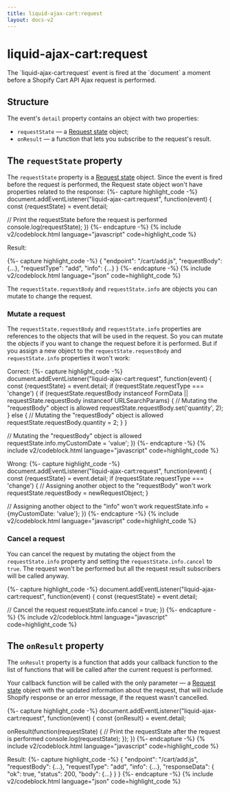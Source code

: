 ```yaml
---
title: liquid-ajax-cart:request
layout: docs-v2
---
```


# liquid-ajax-cart:request

<p class="lead" markdown="1">
The `liquid-ajax-cart:request` event is fired at the `document` a moment before a Shopify Cart API Ajax request is performed.
</p>

## Structure

The event's `detail` property contains an object with two properties:
* `requestState` — a [Request state](/v2/request-state/) object;
* `onResult` — a function that lets you subscribe to the request's result.

## The `requestState` property
The `requestState` property is a [Request state](/v2/request-state/) object. 
Since the event is fired before the request is performed, the Request state object won't have properties related to the response:
{%- capture highlight_code -%}
document.addEventListener("liquid-ajax-cart:request", function(event) {
  const {requestState} = event.detail;

  // Print the requestState before the request is performed
  console.log(requestState);
})
{%- endcapture -%}
{% include v2/codeblock.html language="javascript" code=highlight_code %}

Result:

{%- capture highlight_code -%}
{
  "endpoint": "/cart/add.js",
  "requestBody": {…},
  "requestType": "add",
  "info": {…}
}
{%- endcapture -%}
{% include v2/codeblock.html language="json" code=highlight_code %}

The `requestState.requestBody` and `requestState.info` are objects you can mutate to change the request.

### Mutate a request

The `requestState.requestBody` and `requestState.info` properties are references to the objects that will be used in the request. 
So you can mutate the objects if you want to change the request before it is performed.
But if you assign a new object to the `requestState.requestBody` and `requestState.info` properties it won't work: 

Correct:
{%- capture highlight_code -%}
document.addEventListener("liquid-ajax-cart:request", function(event) {
  const {requestState} = event.detail;
  if (requestState.requestType === 'change') {
    if (requestState.requestBody instanceof FormData || requestState.requestBody instanceof URLSearchParams) {
      // Mutating the "requestBody" object is allowed
      requestState.requestBody.set('quantity', 2); 
    } else {
      // Mutating the "requestBody" object is allowed
      requestState.requestBody.quantity = 2;
    }
  }

  // Mutating the "requestBody" object is allowed
  requestState.info.myCustomDate = 'value';
})
{%- endcapture -%}
{% include v2/codeblock.html language="javascript" code=highlight_code %}

Wrong:
{%- capture highlight_code -%}
document.addEventListener("liquid-ajax-cart:request", function(event) {
  const {requestState} = event.detail;
  if (requestState.requestType === 'change') {
    // Assigning another object to the "requestBody" won't work
    requestState.requestBody = newRequestObject; 
  }

  // Assigning another object to the "info" won't work
  requestState.info = {myCustomDate: 'value'}; 
})
{%- endcapture -%}
{% include v2/codeblock.html language="javascript" code=highlight_code %}

### Cancel a request

You can cancel the request by mutating the object from the `requestState.info` property and setting the `requestState.info.cancel` to `true`. 
The request won't be performed but all the request result subscribers will be called anyway.

{%- capture highlight_code -%}
document.addEventListener("liquid-ajax-cart:request", function(event) {
  const {requestState} = event.detail;

  // Cancel the request
  requestState.info.cancel = true;
})
{%- endcapture -%}
{% include v2/codeblock.html language="javascript" code=highlight_code %}

## The `onResult` property

The `onResult` property is a function that adds your callback function to the list of functions 
that will be called after the current request is performed.

Your callback function will be called with the only parameter — 
a [Request state](/v2/request-state/) object with the updated information about the request,
that will include Shopify response or an error message, if the request wasn't cancelled.

{%- capture highlight_code -%}
document.addEventListener("liquid-ajax-cart:request", function(event) {
  const {onResult} = event.detail;
  
  onResult(function(requestState) {
    // Print the requestState after the request is performed
    console.log(requestState);
  });
})
{%- endcapture -%}
{% include v2/codeblock.html language="javascript" code=highlight_code %}

Result:
{%- capture highlight_code -%}
{
  "endpoint": "/cart/add.js",
  "requestBody": {…},
  "requestType": "add",
  "info": {…},
  "responseData": {
    "ok": true,
    "status": 200,
    "body": {…}
  }
}
{%- endcapture -%}
{% include v2/codeblock.html language="json" code=highlight_code %}
